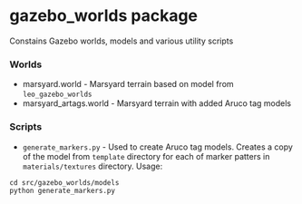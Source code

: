 # gazebo_worlds package
Constains Gazebo worlds, models and various utility scripts
### Worlds
- marsyard.world - Marsyard terrain based on model from `leo_gazebo_worlds`
- marsyard_artags.world - Marsyard terrain with added Aruco tag models

### Scripts
- `generate_markers.py` - Used to create Aruco tag models. Creates a copy of the model from `template` directory for each of marker patters in `materials/textures` directory. Usage:
```
cd src/gazebo_worlds/models
python generate_markers.py
```